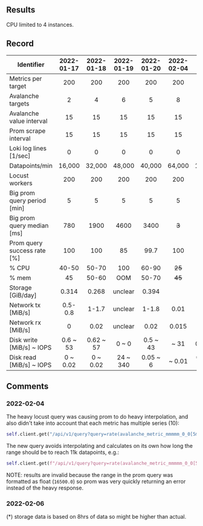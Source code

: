## Results
CPU limited to 4 instances.

## Record
| Identifier                  | 2022-01-17 | 2022-01-18 | 2022-01-19 | 2022-01-20 | 2022-02-04 | 2022-02-06  | 2022-02-07 |
|-----------------------------|:----------:|:----------:|:----------:|:----------:|:----------:|:-----------:|:----------:|
| Metrics per target          |     200    |     200    |     200    |     200    |    200     |     200     |    200     |
| Avalanche targets           |      2     |      4     |      6     |      5     |     8      |     20      |     30     |
| Avalanche value interval    |     15     |     15     |     15     |     15     |     15     |     15      |     15     |
| Prom scrape interval        |     15     |     15     |     15     |     15     |     15     |     15      |     15     |
| Loki log lines [1/sec]      |      0     |      0     |      0     |      0     |     0      |      0      |     0      |
| Datapoints/min              |   16,000   |   32,000   |   48,000   |   40,000   |   64,000   |   160,000   |  240,000   |
| Locust workers              |     200    |     200    |     200    |     200    |    200     |     200     |    200     |
| Big prom query period [min] |      5     |      5     |      5     |      5     |     5      |      5      |     5      |
| Big prom query median [ms]  |     780    |    1900    |    4600    |    3400    |   ~~3~~    |    1300     |            |
| Prom query success rate [%] |     100    |     100    |     85     |    99.7    |    100     |     100     |            |
| % CPU                       |    40-50   |    50-70   |     100    |    60-90   |   ~~25~~   |    50-60    |            |
| % mem                       |     45     |    50-60   |     OOM    |    50-70   |   ~~45~~   |    50-54    |            |
| Storage [GiB/day]           |    0.314   |    0.268   |   unclear  |    0.394   |            |   1.113*    |            |
| Network tx [MiB/s]          |   0.5-0.8  |    1-1.7   |   unclear  |    1-1.8   |    0.01    |    1-1.6    |            |
| Network rx [MiB/s]          |      0     |    0.02    |   unclear  |    0.02    |   0.015    |    0.04     |            |
| Disk write [MiB/s] ~ IOPS   |  0.6 ~ 53  |  0.62 ~ 57 |    0 ~ 0   |  0.5 ~ 43  |    ~ 31    |  0.6 ~ 50   |            |
| Disk read [MiB/s] ~ IOPS    |  0 ~ 0.02  |  0 ~ 0.02  |  24 ~ 340  |  0.05 ~ 6  |   ~ 0.01   | 0.003 ~ 0.2 |            |

## Comments
### 2022-02-04
The heavy locust query was causing prom to do heavy interpolation, and also
didn't take into account that each metric has multiple series (10):

```python
self.client.get("/api/v1/query?query=rate(avalanche_metric_mmmmm_0_0[5m])[3300s:300ms]")
```

The new query avoids interpolating and calculates on its own how long the range
should be to reach 11k datapoints, e.g.:

```python
self.client.get(f"/api/v1/query?query=rate(avalanche_metric_mmmmm_0_0[5m])[16500s:15s]")
```

NOTE: results are invalid because the range in the prom query was formatted as
float (`16500.0`) so prom was very quickly returning an error instead of the
heavy response.

### 2022-02-06
(*) storage data is based on 8hrs of data so might be higher than actual.
